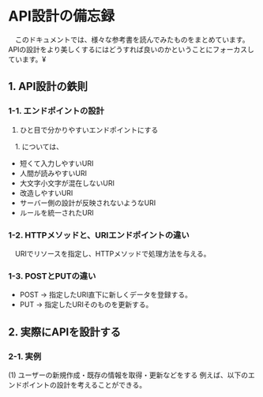 # API設計の備忘録

　このドキュメントでは、様々な参考書を読んでみたものをまとめています。APIの設計をより美しくするにはどうすれば良いのかということにフォーカスしています。¥

## 1. API設計の鉄則

### 1-1. エンドポイントの設計

1. ひと目で分かりやすいエンドポイントにする



　1. については、

* 短くて入力しやすいURI
* 人間が読みやすいURI
* 大文字小文字が混在しないURI
* 改造しやすいURI
* サーバー側の設計が反映されないようなURI
* ルールを統一されたURI

### 1-2. HTTPメソッドと、URIエンドポイントの違い

　URIでリソースを指定し、HTTPメソッドで処理方法を与える。

### 1-3. POSTとPUTの違い
* POST -> 指定したURI直下に新しくデータを登録する。
* PUT -> 指定したURIそのものを更新する。

## 2. 実際にAPIを設計する
### 2-1. 実例
(1) ユーザーの新規作成・既存の情報を取得・更新などをする
例えば、以下のエンドポイントの設計を考えることができる。
